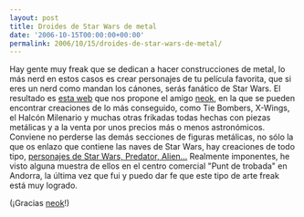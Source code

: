 ```yaml
---
layout: post
title: Droides de Star Wars de metal
date: '2006-10-15T00:00:00+00:00'
permalink: 2006/10/15/droides-de-star-wars-de-metal/
---
```

<a href="http://robot-models.com/Predator,%20Alien,%20Star%20wars,%20Robocop%20models_linebreak__openbracket_large%20size_closebracket_.php"><img style="float:right; margin:0 0 10px 10px;cursor:pointer; cursor:hand;" src="http://photos1.blogger.com/blogger2/4553/2422/320/rb00261_1.png" border="0" alt="" /></a>Hay gente muy freak que se dedican a hacer construcciones de metal, lo más nerd en estos casos es crear personajes de tu película favorita, que si eres un nerd como mandan los cánones, serás fanático de Star Wars. El resultado es <a href="http://robot-models.com/Star%20Wars%20Spaceships.php">esta web</a> que nos propone el amigo <a href="http://neokia.wordpress.com">neok</a>, en la que se pueden encontrar creaciones de lo más conseguido, como Tie Bombers, X-Wings, el Halcón Milenario y muchas otras frikadas todas hechas con piezas metálicas y a la venta por unos precios más o menos astronómicos. Conviene no perderse las demás secciones de figuras metálicas, no sólo la que os enlazo que contiene las naves de Star Wars, hay creaciones de todo tipo, <a href="http://robot-models.com/Predator,%20Alien,%20Star%20wars%20models_linebreak__openbracket_medium-small%20size_closebracket_.php">personajes de Star Wars, Predator, Alien...</a> Realmente imponentes, he visto alguna muestra de ellos en el centro comercial "Punt de trobada" en Andorra, la última vez que fui y puedo dar fe que este tipo de arte freak está muy logrado.

(¡Gracias <a href="http://neokia.wordpress.com">neok</a>!)
